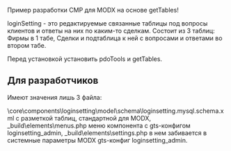 Пример разработки CMP для MODX на основе getTables!

loginSetting - это редактируемые связанные таблицы под вопросы клиентов и ответы на них по каким-то сделкам.
Состоит из 3 таблиц:
Фирмы в 1 табе,
Сделки и подтаблица к ней с вопросами и ответами во втором табе. 

Перед установкой установить pdoTools и getTables.
## Для разработчиков
Имеют значения лишь 3 файла:

\core\components\loginsetting\model\schema\loginsetting.mysql.schema.xml
с разметкой таблиц, стандартной для MODX,
_build\elements\menus.php меню компонента с gts-конфигом loginsetting_admin,
_build\elements\settings.php в нем забивается в системные параметры MODX gts-конфиг loginsetting_admin.

